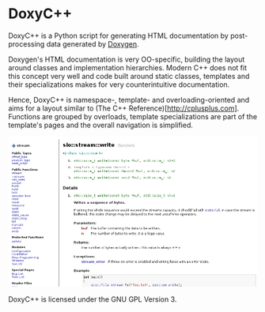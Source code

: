 DoxyC++
=======

DoxyC++ is a Python script for generating HTML documentation by post-processing
data generated by [Doxygen](www.doxygen.org/).

Doxygen's HTML documentation is very OO-specific, building the layout around
classes and implementation hierarchies. Modern C++ does not fit this concept
very well and code built around static classes, templates and their 
specializations makes for very counterintuitive documentation.

Hence, DoxyC++ is namespace-, template- and overloading-oriented and aims for 
a layout similar to (The C++ Reference)[http://cplusplus.com]. Functions are
grouped by overloads, template specializations are part of the template's pages
and the overall navigation is simplified.

![Screenshot](doc/src/screenshot.png)

DoxyC++ is licensed under the GNU GPL Version 3.
